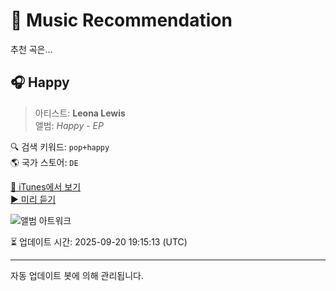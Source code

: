 
# 🎵 Music Recommendation

추천 곡은...

## 🎧 Happy  
> 아티스트: **Leona Lewis**  
> 앨범: _Happy - EP_  

🔍 검색 키워드: `pop+happy`  
🌎 국가 스토어: `DE`

[🔗 iTunes에서 보기](https://music.apple.com/de/album/happy/338080926?i=338080941&uo=4)  
[▶️ 미리 듣기](https://audio-ssl.itunes.apple.com/itunes-assets/AudioPreview115/v4/17/5b/08/175b0866-70a6-8ba9-e787-89541a169a02/mzaf_18083014262057464830.plus.aac.p.m4a)

![앨범 아트워크](https://is1-ssl.mzstatic.com/image/thumb/Music/81/be/1e/mzi.jaembpvj.jpg/100x100bb.jpg)

⏳ 업데이트 시간: 2025-09-20 19:15:13 (UTC)

---
자동 업데이트 봇에 의해 관리됩니다.
